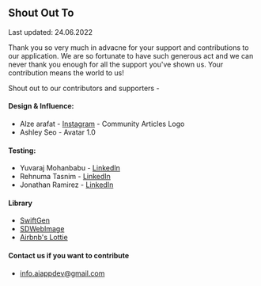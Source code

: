 ## Shout Out To
Last updated: 24.06.2022

Thank you so very much in advacne for your support and contributions to our application. We are so fortunate to have such generous act and we can never thank you enough for all the support you've shown us. Your contribution means the world to us! 

Shout out to our contributors and supporters - 

#### Design & Influence: 
- Alze arafat - [Instagram](https://www.instagram.com/alzearafat/) - Community Articles Logo
- Ashley Seo - Avatar 1.0

#### Testing:
- Yuvaraj Mohanbabu - [LinkedIn](https://www.linkedin.com/in/yuvaraj-mohanbabu-240742113/)
- Rehnuma Tasnim - [LinkedIn](https://www.linkedin.com/in/rehnuma-tasnim-lamia/)
- Jonathan Ramirez - [LinkedIn](https://www.linkedin.com/in/jonathanramirezm/)

#### Library 
- [SwiftGen](https://github.com/SwiftGen/SwiftGen)
- [SDWebImage](https://github.com/SDWebImage/SDWebImage)
- [Airbnb's Lottie](https://github.com/airbnb/lottie-ios)

#### Contact us if you want to contribute 
- info.aiappdev@gmail.com

